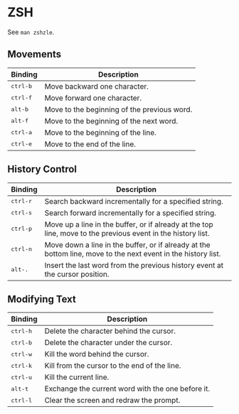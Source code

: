 # ZSH

See `man zshzle`.

## Movements
| Binding           | Description |
| ----------------- | ----------- |
| <kbd>ctrl-b</kbd> | Move backward one character. |
| <kbd>ctrl-f</kbd> | Move forward one character. |
| <kbd>alt-b</kbd>  | Move to the beginning of the previous word. |
| <kbd>alt-f</kbd>  | Move to the beginning of the next word. |
| <kbd>ctrl-a</kbd> | Move to the beginning of the line. |
| <kbd>ctrl-e</kbd> | Move to the end of the line. |

## History Control
| Binding           | Description |
| ----------------- | ----------- |
| <kbd>ctrl-r</kbd> | Search backward incrementally for a specified string. |
| <kbd>ctrl-s</kbd> | Search forward incrementally for a specified string. |
| <kbd>ctrl-p</kbd> | Move up a line in the buffer, or if already at the top line, move to the previous event in the history list. |
| <kbd>ctrl-n</kbd> | Move down a line in the buffer, or if already at the bottom line, move to the next event in the history list. |
| <kbd>alt-.</kbd>  | Insert the last word from the previous history event at the cursor position. |

## Modifying Text
| Binding           | Description |
| ----------------- | ----------- |
| <kbd>ctrl-h</kbd> | Delete the character behind the cursor. |
| <kbd>ctrl-b</kbd> | Delete the character under the cursor. |
| <kbd>ctrl-w</kbd> | Kill the word behind the cursor. |
| <kbd>ctrl-k</kbd> | Kill from the cursor to the end of the line. |
| <kbd>ctrl-u</kbd> | Kill the current line. |
| <kbd>alt-t</kbd>  | Exchange the current word with the one before it. |
| <kbd>ctrl-l</kbd> | Clear the screen and redraw the prompt. |
